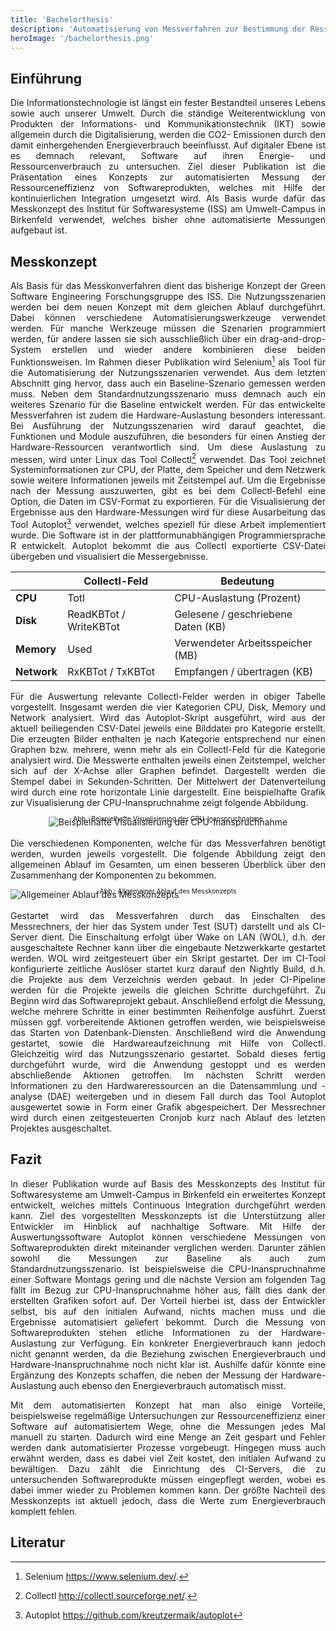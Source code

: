 ```yaml
---
title: 'Bachelorthesis'
description: 'Automatisierung von Messverfahren zur Bestimmung der Ressourceneffizienz von Software mittels Continuous Integration'
heroImage: '/bachelorthesis.png'
---
```


## Einführung

Die Informationstechnologie ist längst ein fester Bestandteil unseres Lebens sowie
auch unserer Umwelt. Durch die ständige Weiterentwicklung von Produkten der Informations- und Kommunikationstechnik (IKT) sowie allgemein durch die Digitalisierung, werden die CO2-
Emissionen durch den damit einhergehenden Energieverbrauch beeinflusst. Auf digitaler Ebene ist es
demnach relevant, Software auf ihren Energie- und Ressourcenverbrauch zu untersuchen. Ziel dieser
Publikation ist die Präsentation eines Konzepts zur automatisierten Messung der Ressourceneffizienz
von Softwareprodukten, welches mit Hilfe der kontinuierlichen Integration umgesetzt wird. Als
Basis wurde dafür das Messkonzept des Institut für Softwaresysteme (ISS) am Umwelt-Campus
in Birkenfeld verwendet, welches bisher ohne automatisierte Messungen aufgebaut ist.

## Messkonzept

Als Basis für das Messkonverfahren dient das bisherige Konzept der Green Software Engineering Forschungsgruppe des ISS. 
Die Nutzungsszenarien werden bei dem neuen Konzept mit dem gleichen Ablauf durchgeführt. 
Dabei können verschiedene Automatisierungswerkzeuge verwendet werden. Für manche Werkzeuge müssen die Szenarien programmiert
werden, für andere lassen sie sich ausschließlich über ein drag-and-drop-System erstellen und
wieder andere kombinieren diese beiden Funktionsweisen. Im Rahmen dieser Publikation wird Selenium[^Selenium] als Tool für die 
Automatisierung der Nutzungsszenarien verwendet. 
Aus dem letzten Abschnitt ging hervor, dass auch ein Baseline-Szenario
gemessen werden muss. Neben dem Standardnutzungsszenario muss demnach auch ein
weiteres Szenario für die Baseline entwickelt werden.
Für das entwickelte Messverfahren ist zudem die Hardware-Auslastung besonders interessant.
Bei Ausführung der Nutzungsszenarien wird darauf geachtet, die Funktionen und Module
auszuführen, die besonders für einen Anstieg der Hardware-Ressourcen verantwortlich sind.
Um diese Auslastung zu messen, wird unter Linux das Tool Collectl[^Collectl] verwendet. Das
Tool zeichnet Systeminformationen zur CPU, der Platte, dem Speicher und dem Netzwerk
sowie weitere Informationen jeweils mit Zeitstempel auf. Um die Ergebnisse nach
der Messung auszuwerten, gibt es bei dem Collectl-Befehl eine Option, die Daten im
CSV-Format zu exportieren.
Für die Visualisierung der Ergebnisse aus den Hardware-Messungen wird für diese Ausarbeitung das Tool Autoplot[^Autoplot] verwendet, welches
speziell für diese Arbeit implementiert wurde. Die Software ist in der plattformunabhängigen Programmiersprache R entwickelt. 
Autoplot bekommt die aus Collectl exportierte CSV-Datei übergeben und visualisiert die Messergebnisse.

|               | Collectl-Feld          | Bedeutung                          |
|---------------|------------------------|------------------------------------|
| <b>CPU<b>     | Totl                   | CPU-Auslastung (Prozent)           |
| <b>Disk<b>    | ReadKBTot / WriteKBTot | Gelesene / geschriebene Daten (KB) |
| <b>Memory<b>  | Used                   | Verwendeter Arbeitsspeicher (MB)   |
| <b>Network<b> | RxKBTot / TxKBTot      | Empfangen / übertragen (KB)        |

Für die Auswertung relevante Collectl-Felder werden in obiger Tabelle vorgestellt. Insgesamt
werden die vier Kategorien CPU, Disk, Memory und Network analysiert. Wird das Autoplot-Skript ausgeführt, 
wird aus der aktuell beiliegenden CSV-Datei jeweils eine Bilddatei
pro Kategorie erstellt. Die erzeugten Bilder enthalten je nach Kategorie entsprechend nur
einen Graphen bzw. mehrere, wenn mehr als ein Collectl-Feld für die Kategorie analysiert
wird. Die Messwerte enthalten jeweils einen Zeitstempel, welcher sich auf der X-Achse
aller Graphen befindet. Dargestellt werden die Stempel dabei in Sekunden-Schritten. Der
Mittelwert der Datenverteilung wird durch eine rote horizontale Linie dargestellt. Eine
beispielhafte Grafik zur Visualisierung der CPU-Inanspruchnahme zeigt folgende Abbildung.

<div style="box-shadow: var(--box-shadow--light);margin-inline:auto;text-align:center;border-radius:2%">
    <img src="/projects/CPU.png" alt="Beispielhafte Visualisierung der CPU-Inanspruchnahme">
    <p style="padding-bottom:10px;margin-top:-20px;font-size: 75%;text-align:center;">Abb.: Beispielhafte Visualisierung der CPU-Inanspruchnahme</p>
</div>

Die verschiedenen Komponenten, welche für das Messverfahren benötigt werden, wurden jeweils vorgestellt. 
Die folgende Abbildung zeigt den allgemeinen Ablauf im Gesamten, um einen besseren Überblick über den Zusammenhang der Komponenten zu bekommen.

<div style="box-shadow: var(--box-shadow--light);margin-inline:auto;border-radius:2%">
    <img src="/projects/Automated_CI_Ablauf.png" alt="Allgemeiner Ablauf des Messkonzepts">
    <p style="padding-bottom:10px;margin-top:-20px;font-size: 75%;text-align:center;">Abb.: Allgemeiner Ablauf des Messkonzepts</p>
</div>

Gestartet wird das Messverfahren durch das Einschalten des Messrechners, der hier das System under Test (SUT)
darstellt und als CI-Server dient. Die Einschaltung erfolgt über Wake on LAN (WOL), d.h. der
ausgeschaltete Rechner kann über die eingebaute Netzwerkkarte gestartet werden. WOL wird
zeitgesteuert über ein Skript gestartet. Der im CI-Tool konfigurierte zeitliche Auslöser startet
kurz darauf den Nightly Build, d.h. die Projekte aus dem Verzeichnis werden gebaut. In jeder
CI-Pipeline werden für die Projekte jeweils die gleichen Schritte durchgeführt. Zu Beginn
wird das Softwareprojekt gebaut. Anschließend erfolgt die Messung, welche mehrere Schritte
in einer bestimmten Reihenfolge ausführt. Zuerst müssen ggf. vorbereitende Aktionen
getroffen werden, wie beispielsweise das Starten von Datenbank-Diensten. Anschließend
wird die Anwendung gestartet, sowie die Hardwareaufzeichnung mit Hilfe von Collectl.
Gleichzeitig wird das Nutzungsszenario gestartet. Sobald dieses fertig durchgeführt wurde,
wird die Anwendung gestoppt und es werden abschließende Aktionen getroffen. Im nächsten
Schritt werden Informationen zu den Hardwareressourcen an die Datensammlung und -analyse (DAE) weitergeben und in
diesem Fall durch das Tool Autoplot ausgewertet sowie in Form einer Grafik abgespeichert.
Der Messrechner wird durch einen zeitgesteuerten Cronjob kurz nach Ablauf des letzten
Projektes ausgeschaltet.

## Fazit

In dieser Publikation wurde auf Basis des Messkonzepts des Institut für Softwaresysteme
am Umwelt-Campus in Birkenfeld ein erweitertes Konzept entwickelt, welches mittels
Continuous Integration durchgeführt werden kann. Ziel des vorgestellten Messkonzepts
ist die Unterstützung aller Entwickler im Hinblick auf nachhaltige Software. Mit Hilfe der
Auswertungssoftware Autoplot können verschiedene Messungen von Softwareprodukten
direkt miteinander verglichen werden. Darunter zählen sowohl die Messungen zur Baseline
als auch zum Standardnutzungsszenario. Ist beispielsweise die CPU-Inanspruchnahme
einer Software Montags gering und die nächste Version am folgenden Tag fällt im Bezug
zur CPU-Inanspruchnahme höher aus, fällt dies dank der erstellten Grafiken sofort auf.
Der Vorteil hierbei ist, dass der Entwickler selbst, bis auf den initialen Aufwand, nichts
machen muss und die Ergebnisse automatisiert geliefert bekommt. Durch die Messung
von Softwareprodukten stehen etliche Informationen zu der Hardware-Auslastung zur
Verfügung. Ein konkreter Energieverbrauch kann jedoch nicht genannt werden, da die
Beziehung zwischen Energieverbrauch und Hardware-Inanspruchnahme noch nicht klar ist.
Aushilfe dafür könnte eine Ergänzung des Konzepts schaffen, die neben der Messung der
Hardware-Auslastung auch ebenso den Energieverbrauch automatisch misst.

Mit dem automatisierten Konzept hat man also einige Vorteile, beispielsweise regelmäßige
Untersuchungen zur Ressourceneffizienz einer Software auf automatisiertem Wege, ohne
die Messungen jedes Mal manuell zu starten. Dadurch wird eine Menge an Zeit gespart
und Fehler werden dank automatisierter Prozesse vorgebeugt. Hingegen muss auch erwähnt
werden, dass es dabei viel Zeit kostet, den initialen Aufwand zu bewältigen. Dazu zählt die Einrichtung des CI-Servers, 
die zu untersuchenden Softwareprodukte müssen eingepflegt
werden, wobei es dabei immer wieder zu Problemen kommen kann. Der größte Nachteil
des Messkonzepts ist aktuell jedoch, dass die Werte zum Energieverbrauch komplett fehlen.

## Literatur

[^Selenium]: Selenium https://www.selenium.dev/.
[^Collectl]: Collectl http://collectl.sourceforge.net/.
[^Autoplot]: Autoplot https://github.com/kreutzermaik/autoplot


<style>
    p {
        text-align: justify;
    }
</style>